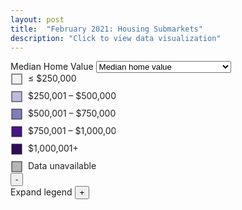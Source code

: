 ```yaml
---
layout: post
title:  "February 2021: Housing Submarkets"
description: "Click to view data visualization"
---
```

<main id="map" class="map"></main>
<aside class="legend__wrapper legend__wrapper--datacommon">
  <div class="legend" style="max-height:340px;">
    <span class="legend__title legend__title--datacommon" id="title">Median Home Value</span>
    <select id="type" name="type" class="legend__select">
      <option value="medhv" checked>Median home value</option>
      <option value="ch_medhv_p">% change in median home value</option>
      <option value="rhu_p">% renter households</option>
      <option value="yrblt59_p">% built prior to 1960</option>
      <option value="cash17_p">% cash sales</option>
    </select>
    <svg height="160" width="168" id="legend__medhv">
      <rect x="2" y="2" width="16" height="16" fill="#F2F0F7" stroke="#231F20"/>
      <text x="28" y="14" class="legend__entry legend__entry--datacommon" fill="#231F20">≤ $250,000</text>
      <rect x="2" y="30" width="16" height="16" fill="#BCBDDC" stroke="#231F20"/>
      <text x="28" y="42" class="legend__entry legend__entry--datacommon" fill="#231F20">$250,001 – $500,000</text>
      <rect x="2" y="58" width="16" height="16" fill="#807DBA" stroke="#231F20"/>
      <text x="28" y="70" class="legend__entry legend__entry--datacommon" fill="#231F20">$500,001 – $750,000</text>
      <rect x="2" y="86" width="16" height="16" fill="#4A1486" stroke="#231F20"/>
      <text x="28" y="98" class="legend__entry legend__entry--datacommon" fill="#231F20">$750,001 – $1,000,000</text>
      <rect x="2" y="114" width="16" height="16" fill="#2F0D56" stroke="#231F20"/>
      <text x="28" y="126" class="legend__entry legend__entry--datacommon" fill="#231F20">$1,000,001+</text>
      <rect x="2" y="142" width="16" height="16" fill="#B6B6B6" stroke="#231F20"/>
      <text x="28" y="154" class="legend__entry legend__entry--datacommon" fill="#231F20">Data unavailable</text>
    </svg>
    <svg height="160" width="168" id="legend__rhu_p" style="display: none;">
      <rect x="2" y="2" width="16" height="16" fill="#F2F0F7" stroke="#231F20"/>
      <text x="28" y="14" class="legend__entry legend__entry--datacommon" fill="#231F20">0% – 20%</text>
      <rect x="2" y="30" width="16" height="16" fill="#BCBDDC" stroke="#231F20"/>
      <text x="28" y="42" class="legend__entry legend__entry--datacommon" fill="#231F20">20% – 40%</text>
      <rect x="2" y="58" width="16" height="16" fill="#807DBA" stroke="#231F20"/>
      <text x="28" y="70" class="legend__entry legend__entry--datacommon" fill="#231F20">40% – 60%</text>
      <rect x="2" y="86" width="16" height="16" fill="#4A1486" stroke="#231F20"/>
      <text x="28" y="98" class="legend__entry legend__entry--datacommon" fill="#231F20">60% – 80%</text>
      <rect x="2" y="114" width="16" height="16" fill="#2F0D56" stroke="#231F20"/>
      <text x="28" y="126" class="legend__entry legend__entry--datacommon" fill="#231F20">80% – 100%</text>
      <rect x="2" y="142" width="16" height="16" fill="#B6B6B6" stroke="#231F20"/>
      <text x="28" y="154" class="legend__entry legend__entry--datacommon" fill="#231F20">Data unavailable</text>
    </svg>
    <svg height="160" width="168" id="legend__yrblt59_p" style="display: none;">
      <rect x="2" y="2" width="16" height="16" fill="#F2F0F7" stroke="#231F20"/>
      <text x="28" y="14" class="legend__entry legend__entry--datacommon" fill="#231F20">0% – 20%</text>
      <rect x="2" y="30" width="16" height="16" fill="#BCBDDC" stroke="#231F20"/>
      <text x="28" y="42" class="legend__entry legend__entry--datacommon" fill="#231F20">20% – 40%</text>
      <rect x="2" y="58" width="16" height="16" fill="#807DBA" stroke="#231F20"/>
      <text x="28" y="70" class="legend__entry legend__entry--datacommon" fill="#231F20">40% – 60%</text>
      <rect x="2" y="86" width="16" height="16" fill="#4A1486" stroke="#231F20"/>
      <text x="28" y="98" class="legend__entry legend__entry--datacommon" fill="#231F20">60% – 80%</text>
      <rect x="2" y="114" width="16" height="16" fill="#2F0D56" stroke="#231F20"/>
      <text x="28" y="126" class="legend__entry legend__entry--datacommon" fill="#231F20">80% – 100%</text>
      <rect x="2" y="142" width="16" height="16" fill="#B6B6B6" stroke="#231F20"/>
      <text x="28" y="154" class="legend__entry legend__entry--datacommon" fill="#231F20">Data unavailable</text>
    </svg>
    <svg height="160" width="168" id="legend__cash17_p" style="display: none;">
      <rect x="2" y="2" width="16" height="16" fill="#F2F0F7" stroke="#231F20"/>
      <text x="28" y="14" class="legend__entry legend__entry--datacommon" fill="#231F20">0% – 10%</text>
      <rect x="2" y="30" width="16" height="16" fill="#BCBDDC" stroke="#231F20"/>
      <text x="28" y="42" class="legend__entry legend__entry--datacommon" fill="#231F20">10% – 20%</text>
      <rect x="2" y="58" width="16" height="16" fill="#807DBA" stroke="#231F20"/>
      <text x="28" y="70" class="legend__entry legend__entry--datacommon" fill="#231F20">20% – 30%</text>
      <rect x="2" y="86" width="16" height="16" fill="#4A1486" stroke="#231F20"/>
      <text x="28" y="98" class="legend__entry legend__entry--datacommon" fill="#231F20">30% – 40%</text>
      <rect x="2" y="114" width="16" height="16" fill="#2F0D56" stroke="#231F20"/>
      <text x="28" y="126" class="legend__entry legend__entry--datacommon" fill="#231F20">40%+</text>
      <rect x="2" y="142" width="16" height="16" fill="#B6B6B6" stroke="#231F20"/>
      <text x="28" y="154" class="legend__entry legend__entry--datacommon" fill="#231F20">Data unavailable</text>
    </svg>
    <svg height="160" width="168" id="legend__ch_medhv_p" style="display: none;">
      <rect x="2" y="2" width="16" height="16" fill="#F2F0F7" stroke="#231F20"/>
      <text x="28" y="14" class="legend__entry legend__entry--datacommon" fill="#231F20">-50% – 0%</text>
      <rect x="2" y="30" width="16" height="16" fill="#BCBDDC" stroke="#231F20"/>
      <text x="28" y="42" class="legend__entry legend__entry--datacommon" fill="#231F20">0% – 25%</text>
      <rect x="2" y="58" width="16" height="16" fill="#807DBA" stroke="#231F20"/>
      <text x="28" y="70" class="legend__entry legend__entry--datacommon" fill="#231F20">25% – 50%</text>
      <rect x="2" y="86" width="16" height="16" fill="#4A1486" stroke="#231F20"/>
      <text x="28" y="98" class="legend__entry legend__entry--datacommon" fill="#231F20">50% – 75%</text>
      <rect x="2" y="114" width="16" height="16" fill="#2F0D56" stroke="#231F20"/>
      <text x="28" y="126" class="legend__entry legend__entry--datacommon" fill="#231F20">75%+</text>
      <rect x="2" y="142" width="16" height="16" fill="#B6B6B6" stroke="#231F20"/>
      <text x="28" y="154" class="legend__entry legend__entry--datacommon" fill="#231F20">Data unavailable</text>
    </svg>
  </div>
  <button type="button" class="button__collapsible button__collapsible--minus">-</button>
  <div>
    <label for="button__collapsible--plus" class="maximize-instructions legend__entry legend__entry--datacommon">Expand legend</label>
    <button type="button" class="button__collapsible button__collapsible--plus">+</button>
  </div>
</aside>

<script src="{{'assets/javascripts/housing-submarkets.js' | absolute_url }}" type="module"></script>